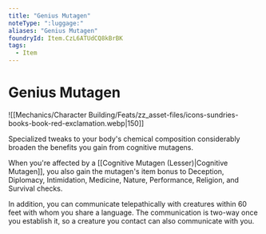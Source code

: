 ```yaml
---
title: "Genius Mutagen"
noteType: ":luggage:"
aliases: "Genius Mutagen"
foundryId: Item.CzL6ATUdCQ8kBrBK
tags:
  - Item
---
```


# Genius Mutagen
![[Mechanics/Character Building/Feats/zz_asset-files/icons-sundries-books-book-red-exclamation.webp|150]]

Specialized tweaks to your body's chemical composition considerably broaden the benefits you gain from cognitive mutagens.

When you're affected by a [[Cognitive Mutagen (Lesser)|Cognitive Mutagen]], you also gain the mutagen's item bonus to Deception, Diplomacy, Intimidation, Medicine, Nature, Performance, Religion, and Survival checks.

In addition, you can communicate telepathically with creatures within 60 feet with whom you share a language. The communication is two-way once you establish it, so a creature you contact can also communicate with you.
